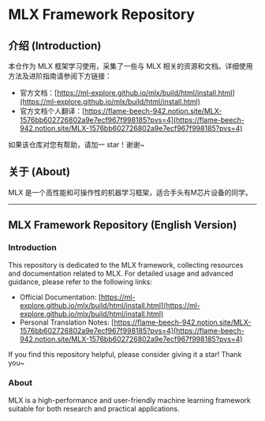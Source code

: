 # MLX Framework Repository

## 介绍 (Introduction)
本仓作为 MLX 框架学习使用，采集了一些与 MLX 相关的资源和文档。详细使用方法及进阶指南请参阅下方链接：

- 官方文档：[https://ml-explore.github.io/mlx/build/html/install.html](https://ml-explore.github.io/mlx/build/html/install.html)
- 官方文档个人翻译：[https://flame-beech-942.notion.site/MLX-1576bb602726802a9e7ecf967f998185?pvs=4](https://flame-beech-942.notion.site/MLX-1576bb602726802a9e7ecf967f998185?pvs=4)

如果该仓库对您有帮助，请加一 star！谢谢~

## 关于 (About)
MLX 是一个高性能和可操作性的机器学习框架，适合手头有M芯片设备的同学。

---

## MLX Framework Repository (English Version)

### Introduction
This repository is dedicated to the MLX framework, collecting resources and documentation related to MLX. For detailed usage and advanced guidance, please refer to the following links:

- Official Documentation: [https://ml-explore.github.io/mlx/build/html/install.html](https://ml-explore.github.io/mlx/build/html/install.html)
- Personal Translation Notes: [https://flame-beech-942.notion.site/MLX-1576bb602726802a9e7ecf967f998185?pvs=4](https://flame-beech-942.notion.site/MLX-1576bb602726802a9e7ecf967f998185?pvs=4)

If you find this repository helpful, please consider giving it a star! Thank you~

### About
MLX is a high-performance and user-friendly machine learning framework suitable for both research and practical applications. 

